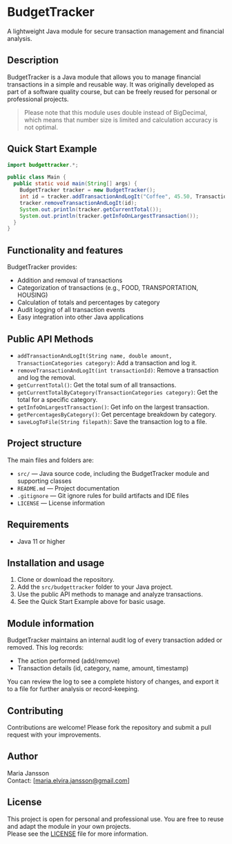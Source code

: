 # BudgetTracker
A lightweight Java module for secure transaction management and financial analysis.

## Description
BudgetTracker is a Java module that allows you to manage financial transactions in a simple and reusable way. 
It was originally developed as part of a software quality course, but can be freely reused for personal or professional projects.
>Please note that this module uses double instead of BigDecimal, which means that number size is limited and calculation accuracy is not optimal.

## Quick Start Example
```java
import budgettracker.*;

public class Main {
  public static void main(String[] args) {
    BudgetTracker tracker = new BudgetTracker();
    int id = tracker.addTransactionAndLogIt("Coffee", 45.50, TransactionCategories.FOOD);
    tracker.removeTransactionAndLogIt(id);
    System.out.println(tracker.getCurrentTotal());
    System.out.println(tracker.getInfoOnLargestTransaction());
  }
}
```

## Functionality and features

BudgetTracker provides:
- Addition and removal of transactions
- Categorization of transactions (e.g., FOOD, TRANSPORTATION, HOUSING)
- Calculation of totals and percentages by category
- Audit logging of all transaction events
- Easy integration into other Java applications

## Public API Methods
- `addTransactionAndLogIt(String name, double amount, TransactionCategories category)`: Add a transaction and log it.
- `removeTransactionAndLogIt(int transactionId)`: Remove a transaction and log the removal.
- `getCurrentTotal()`: Get the total sum of all transactions.
- `getCurrentTotalByCategory(TransactionCategories category)`: Get the total for a specific category.
- `getInfoOnLargestTransaction()`: Get info on the largest transaction.
- `getPercentagesByCategory()`: Get percentage breakdown by category.
- `saveLogToFile(String filepath)`: Save the transaction log to a file.

## Project structure

The main files and folders are:
- `src/` — Java source code, including the BudgetTracker module and supporting classes
- `README.md` — Project documentation
- `.gitignore` — Git ignore rules for build artifacts and IDE files
- `LICENSE` — License information

## Requirements
- Java 11 or higher

## Installation and usage

1. Clone or download the repository.
2. Add the `src/budgettracker` folder to your Java project.
3. Use the public API methods to manage and analyze transactions.
4. See the Quick Start Example above for basic usage.

## Module information
BudgetTracker maintains an internal audit log of every transaction added or removed. This log records:
- The action performed (add/remove)
- Transaction details (id, category, name, amount, timestamp)  

You can review the log to see a complete history of changes, and export it to a file for further analysis or record-keeping.

## Contributing
Contributions are welcome! Please fork the repository and submit a pull request with your improvements.

## Author
Maria Jansson  
Contact: [maria.elvira.jansson@gmail.com]

## License 
This project is open for personal and professional use. 
You are free to reuse and adapt the module in your own projects.  
Please see the [LICENSE](/LICENSE) file for more information.
